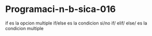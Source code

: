 # Programaci-n-b-sica-016
if es la opcion multiple
if/else es la condicion si/no
if/ elif/ else/ es la condicion multiple

